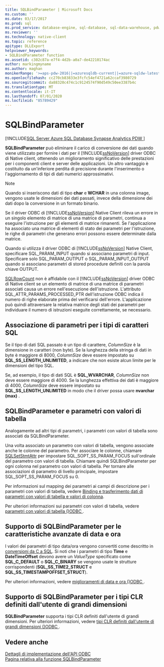 ```yaml
---
title: SQLBindParameter | Microsoft Docs
ms.custom: ''
ms.date: 03/17/2017
ms.prod: sql
ms.prod_service: database-engine, sql-database, sql-data-warehouse, pdw
ms.reviewer: ''
ms.technology: native-client
ms.topic: reference
apitype: DLLExport
helpviewer_keywords:
- SQLBindParameter function
ms.assetid: c302c87a-e7f4-4d2b-a0a7-de42210174ac
author: markingmyname
ms.author: maghan
monikerRange: '>=aps-pdw-2016||=azuresqldb-current||=azure-sqldw-latest||>=sql-server-2016||=sqlallproducts-allversions||>=sql-server-linux-2017||=azuresqldb-mi-current'
ms.openlocfilehash: cc270cb83833e3fcfc54ef4721a62ccaf3980729
ms.sourcegitcommit: da88320c474c1c9124574f90d549c50ee3387b4c
ms.translationtype: MT
ms.contentlocale: it-IT
ms.lasthandoff: 07/01/2020
ms.locfileid: "85789429"
---
```

# <a name="sqlbindparameter"></a>SQLBindParameter
[!INCLUDE[SQL Server Azure SQL Database Synapse Analytics PDW ](../../includes/applies-to-version/sql-asdb-asdbmi-asdw-pdw.md)]

  **SQLBindParameter** può eliminare il carico di conversione dei dati quando viene utilizzato per fornire i dati per il [!INCLUDE[ssNoVersion](../../includes/ssnoversion-md.md)] driver ODBC di Native client, ottenendo un miglioramento significativo delle prestazioni per i componenti client e server delle applicazioni. Un altro vantaggio è costituito da un'inferiore perdita di precisione durante l'inserimento o l'aggiornamento di tipi di dati numerici approssimativi.  
  
> [!NOTE]  
>  Quando si inseriscono dati di tipo **char** e **WCHAR** in una colonna image, vengono usate le dimensioni dei dati passati, invece della dimensione dei dati dopo la conversione in un formato binario.  
  
 Se il driver ODBC di [!INCLUDE[ssNoVersion](../../includes/ssnoversion-md.md)] Native Client rileva un errore in un singolo elemento di matrice di una matrice di parametri, continua a eseguire l'istruzione per gli elementi di matrice rimanenti. Se l'applicazione ha associato una matrice di elementi di stato dei parametri per l'istruzione, le righe di parametri che generano errori possono essere determinate dalla matrice.  
  
 Quando si utilizza il driver ODBC di [!INCLUDE[ssNoVersion](../../includes/ssnoversion-md.md)] Native Client, specificare SQL_PARAM_INPUT quando si associano parametri di input. Specificare solo SQL_PARAM_OUTPUT o SQL_PARAM_INPUT_OUTPUT quando si associano parametri di stored procedure definiti con la parola chiave OUTPUT.  
  
 [SQLRowCount](../../relational-databases/native-client-odbc-api/sqlrowcount.md) non è affidabile con il [!INCLUDE[ssNoVersion](../../includes/ssnoversion-md.md)] driver ODBC di Native client se un elemento di matrice di una matrice di parametri associati causa un errore nell'esecuzione dell'istruzione. L'attributo SQL_ATTR_PARAMS_PROCESSED_PTR dell'istruzione ODBC indica il numero di righe elaborate prima del verificarsi dell'errore. L'applicazione può quindi attraversare la relativa matrice degli stati dei parametri per individuare il numero di istruzioni eseguite correttamente, se necessario.  
  
## <a name="binding-parameters-for-sql-character-types"></a>Associazione di parametri per i tipi di caratteri SQL  
 Se il tipo di dati SQL passato è un tipo di carattere, *ColumnSize* è la dimensione in caratteri (non byte). Se la lunghezza della stringa di dati in byte è maggiore di 8000, *ColumnSize* deve essere impostato su **SQL_SS_LENGTH_UNLIMITED**, a indicare che non esiste alcun limite per le dimensioni del tipo SQL.  
  
 Se, ad esempio, il tipo di dati SQL è **SQL_WVARCHAR**, *ColumnSize* non deve essere maggiore di 4000. Se la lunghezza effettiva dei dati è maggiore di 4000, *ColumnSize* deve essere impostato su **SQL_SS_LENGTH_UNLIMITED** in modo che il driver possa usare **nvarchar (max)** .  
  
## <a name="sqlbindparameter-and-table-valued-parameters"></a>SQLBindParameter e parametri con valori di tabella  
 Analogamente ad altri tipi di parametri, i parametri con valori di tabella sono associati da SQLBindParameter.  
  
 Una volta associato un parametro con valori di tabella, vengono associate anche le colonne del parametro. Per associare le colonne, chiamare [SQLSetStmtAttr](../../relational-databases/native-client-odbc-api/sqlsetstmtattr.md) per impostare SQL_SOPT_SS_PARAM_FOCUS sull'ordinale del parametro con valori di tabella. Chiamare quindi SQLBindParameter per ogni colonna nel parametro con valori di tabella. Per tornare alle associazioni di parametro di livello principale, impostare SQL_SOPT_SS_PARAM_FOCUS su 0.  
  
 Per informazioni sul mapping dei parametri ai campi di descrizione per i parametri con valori di tabella, vedere [Binding e trasferimento dati di parametri con valori di tabella e valori di colonna](../../relational-databases/native-client-odbc-table-valued-parameters/binding-and-data-transfer-of-table-valued-parameters-and-column-values.md).  
  
 Per ulteriori informazioni sui parametri con valori di tabella, vedere [parametri con valori di tabella &#40;&#41;ODBC ](../../relational-databases/native-client-odbc-table-valued-parameters/table-valued-parameters-odbc.md).  
  
## <a name="sqlbindparameter-support-for-enhanced-date-and-time-features"></a>Supporto di SQLBindParameter per le caratteristiche avanzate di data e ora  
 I valori dei parametri di tipo data/ora vengono convertiti come descritto in [conversioni da C a SQL](../../relational-databases/native-client-odbc-date-time/datetime-data-type-conversions-from-c-to-sql.md). Si noti che i parametri di tipo **Time** e **DateTimeOffset** devono avere un *ValueType* specificato come **SQL_C_DEFAULT** o **SQL_C_BINARY** se vengono usate le strutture corrispondenti (**SQL_SS_TIME2_STRUCT** e **SQL_SS_TIMESTAMPOFFSET_STRUCT**).  
  
 Per ulteriori informazioni, vedere [miglioramenti di data e ora &#40;&#41;ODBC ](../../relational-databases/native-client-odbc-date-time/date-and-time-improvements-odbc.md).  
  
## <a name="sqlbindparameter-support-for-large-clr-udts"></a>Supporto di SQLBindParameter per i tipi CLR definiti dall'utente di grandi dimensioni  
 **SQLBindParameter** supporta i tipi CLR definiti dall'utente di grandi dimensioni. Per ulteriori informazioni, vedere [tipi CLR definiti dall'utente di grandi dimensioni &#40;&#41;ODBC ](../../relational-databases/native-client/odbc/large-clr-user-defined-types-odbc.md).  
  
## <a name="see-also"></a>Vedere anche  
 [Dettagli di implementazione dell'API ODBC](../../relational-databases/native-client-odbc-api/odbc-api-implementation-details.md)   
 [Pagina relativa alla funzione SQLBindParameter](https://go.microsoft.com/fwlink/?LinkId=59328)  
  
  
